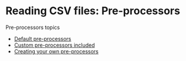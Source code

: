 # Reading CSV files:  Pre-processors

 Pre-processors topics
- [Default pre-processors](./Preprocesors-Default.md)
- [Custom pre-processors included](./Preprocesors-Included-Custom.md)
- [Creating your own pre-processors](./Preprocesors-Creating-Custom.md)